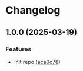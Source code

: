 # Changelog

## 1.0.0 (2025-03-19)


### Features

* init repo ([aca0c78](https://github.com/sunggun-yu/docker-net-test/commit/aca0c7870f4fc7944dd2e36b052761abad9d703a))
